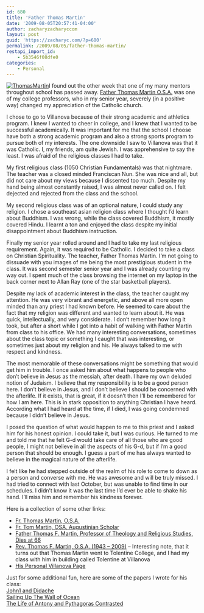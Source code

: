 ```yaml
---
id: 680
title: 'Father Thomas Martin'
date: '2009-08-05T20:57:41-04:00'
author: zacharyzacharyccom
layout: post
guid: 'https://zacharyc.com/?p=680'
permalink: /2009/08/05/father-thomas-martin/
restapi_import_id:
    - 5b3546f08dfe0
categories:
    - Personal
---
```


[![ThomasMartin](https://i0.wp.com/zacharyc.com/wp-content/uploads/2009/08/thomasmartin.jpg?resize=150%2C188&ssl=1 "ThomasMartin")](https://i0.wp.com/zacharyc.com/wp-content/uploads/2009/08/thomasmartin.jpg?ssl=1)I found out the other week that one of my many mentors throughout school has passed away. [Father Thomas Martin O.S.A.](http://www.midwestaugustinians.org/death/newsmartin.html) was one of my college professors, who in my senior year, severely (in a positive way) changed my appreciation of the Catholic church.

I chose to go to Villanova because of their strong academic and athletics program. I knew I wanted to cheer in college, and I knew that I wanted to be successful academically. It was important for me that the school I choose have both a strong academic program and also a strong sports program to pursue both of my interests. The one downside I saw to Villanova was that it was Catholic. I, my friends, am quite Jewish. I was apprehensive to say the least. I was afraid of the religious classes I had to take.

My first religious class (1050 Christian Fundamentals) was that nightmare. The teacher was a closed minded Franciscan Nun. She was nice and all, but did not care about my views because I dissented too much. Despite my hand being almost constantly raised, I was almost never called on. I felt dejected and rejected from the class and the school.

My second religious class was of an optional nature, I could study any religion. I chose a southeast asian religion class where I thought I’d learn about Buddhism. I was wrong, while the class covered Buddhism, it mostly covered Hindu. I learnt a ton and enjoyed the class despite my initial disappointment about Buddhism instruction.

Finally my senior year rolled around and I had to take my last religious requirement. Again, it was required to be Catholic. I decided to take a class on Christian Spirituality. The teacher, Father Thomas Martin. I’m not going to dissuade with you images of me being the most prestigious student in the class. It was second semester senior year and I was already counting my way out. I spent much of the class browsing the internet on my laptop in the back corner next to Allan Ray (one of the star basketball players).

Despite my lack of academic interest in the class, the teacher caught my attention. He was very vibrant and energetic, and above all more open minded than any priest I had known before. He seemed to care about the fact that my religion was different and wanted to learn about it. He was quick, intellectually, and very considerate. I don’t remember how long it took, but after a short while I got into a habit of walking with Father Martin from class to his office. We had many interesting conversations, sometimes about the class topic or something I caught that was interesting, or sometimes just about my religion and his. He always talked to me with respect and kindness.

The most memorable of these conversations might be something that would get him in trouble. I once asked him about what happens to people who don’t believe in Jesus as the messiah, after death. I have my own deluded notion of Judaism. I believe that my responsibility is to be a good person here. I don’t believe in Jesus, and I don’t believe I should be concerned with the afterlife. If it exists, that is great, if it doesn’t then I’ll be remembered for how I am here. This is in stark opposition to anything Christian I have heard. According what I had heard at the time, if I died, I was going condemned because I didn’t believe in Jesus.

I posed the question of what would happen to me to this priest and I asked him for his honest opinion. I could take it, but I was curious. He turned to me and told me that he felt G-d would take care of all those who are good people, I might not believe in all the aspects of his G-d, but if I’m a good person that should be enough. I guess a part of me has always wanted to believe in the magical nature of the afterlife.

I felt like he had stepped outside of the realm of his role to come to down as a person and converse with me. He was awesome and will be truly missed. I had tried to connect with last October, but was unable to find time in our schedules. I didn’t know it was the last time I’d ever be able to shake his hand. I’ll miss him and remember his kindness forever.

Here is a collection of some other links:

- [Fr. Thomas Martin, O.S.A.](http://psalm46-11.blogspot.com/2009/02/fr-thomas-martin-osa.html)
- [Fr. Tom Martin, OSA, Augustinian Scholar](http://everybodynobody.blogspot.com/2009/06/fr-tom-martin-osa-augustinian-scholar.html)
- [Father Thomas F. Martin, Professor of Theology and Religious Studies, Dies at 66](http://www.villanova.edu/artsci/college/newsevents/index.htm?page=2009_feb_23.htm)
- [Rev. Thomas F. Martin, O.S.A. (1943 – 2009)](http://www.midwestaugustinians.org/death/newsmartin.html) – Interesting note, that it turns out that Thomas Martin went to Tolentine College, and I had my class with him in building called Tolentine at Villanova
- [His Personal Villanova Page](http://www58.homepage.villanova.edu/thomas.martin/)

Just for some additional fun, here are some of the papers I wrote for his class:  
[John1 and Didache](https://zacharyc.com/wp-content/uploads/2009/08/john1didache.doc)  
[Sailing Up The Wall of Ocean](https://zacharyc.com/wp-content/uploads/2009/08/paper2.pdf)  
[The Life of Antony and Pythagoras Contrasted](https://zacharyc.com/wp-content/uploads/2009/08/project1.doc)